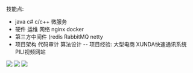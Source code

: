技能点:
- java c# c/c++ 微服务
- 硬件 运维 网络 nginx docker 
- 第三方中间件 (redis RabbitMQ netty
- 项目架构 代码审计 算法设计
--
项目经验:
大型电商 XUNDA快速通讯系统 PILI视频网站



![](https://btxo.cn/mkoss/2022/08/20/c323cf73.png)
![](https://btxo.cn/oss/2022-08-20/5584606b.png)
![](https://btxo.cn/mkoss/2022/08/20/c2193cf3.png)
